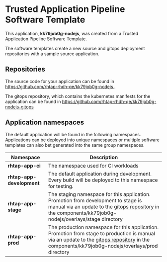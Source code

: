 # Trusted Application Pipeline Software Template

This application, **kk79job0g-nodejs**, was created from a Trusted Application Pipeline Software Template.

The software templates create a new source and gitops deployment repositories with a sample source application. 

## Repositories

The source code for your application can be found in [https://github.com/rhtap-rhdh-qe/kk79job0g-nodejs ](https://github.com/rhtap-rhdh-qe/kk79job0g-nodejs ).
 
The gitops repository, which contains the kubernetes manifests for the application can be found in 
[https://github.com/rhtap-rhdh-qe/kk79job0g-nodejs-gitops ](https://github.com/rhtap-rhdh-qe/kk79job0g-nodejs-gitops ) 

## Application namespaces 

The default application will be found in the following namespaces. Applications can be deployed into unique namespaces or multiple software templates can also bet generated into the same group namespaces.  

|  Namespace   |  Description   |  
| -------- | -------- |
| **rhtap-app-ci** | The namespace used for CI workloads |
| **rhtap-app-development** | The default application during development. Every build will be deployed to this namespace for testing. |
| **rhtap-app-stage** | The staging namespace for this application. Promotion from development to stage is manual via an update to the [gitops repository](https://github.com/rhtap-rhdh-qe/kk79job0g-nodejs-gitops ) in the components/kk79job0g-nodejs/overlays/stage directory |
| **rhtap-app-prod** | The production namespace for this application. Promotion from stage to production is manual via an update to the [gitops repository](https://github.com/rhtap-rhdh-qe/kk79job0g-nodejs-gitops ) in the components/kk79job0g-nodejs/overlays/prod directory |